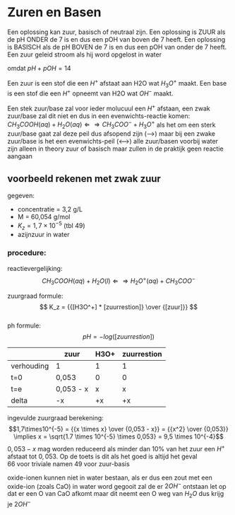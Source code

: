 # Zuren en Basen
Een oplossing kan zuur, basisch of neutraal zijn.
Een oplossing is ZUUR als de pH ONDER de 7 is en dus een pOH van boven de 7 heeft.
Een oplossing is BASISCH als de pH BOVEN de 7 is en dus een pOH van onder de 7 heeft.
Een zuur geleid stroom als hij word opgelost in water

omdat $pH + pOH = 14$

Een zuur is een stof die een $H^+$ afstaat aan H2O wat $H_3O^+$ maakt.
Een base is een stof die een $H^+$ opneemt van H2O wat $OH^-$ maakt.

Een stek zuur/base zal voor ieder molucuul een $H^+$ afstaan, een zwak zuur/base zal dit niet en dus in een evenwichts-reactie komen:
$CH_3COOH (aq) + H_2O (aq) \Leftarrow \Rightarrow CH_3COO^- + H_3O^+$ 
als het om een sterk zuur/base gaat zal deze peil dus afsopend zijn (-->) maar bij een zwake zuur/base is het een evenwichts-peil (<-->)
alle zuur/basen voorbij water zijn alleen in theory zuur of basisch maar zullen in de praktijk geen reactie aangaan

## voorbeeld rekenen met zwak zuur 

gegeven:
- concentratie = 3,2 g/L
- M = 60,054 g/mol 
- $K_z = 1,7\times10^{-5}$ (tbl 49)
- azijnzuur in water

### procedure:

reactievergelijking:
$$ CH_3COOH (aq) + H_2O (l) \Leftarrow \Rightarrow H_2O^+ (aq) + CH_3COO^- $$

zuurgraad formule:
$$ K_z = {{[H3O^+] * [zuurrestion]} \over {[zuur]}} $$            
ph formule:
$$ pH = -log([zuurrestion]) $$

|       | zuur      |H3O+| zuurrestion
|-------|-----------|----|-------------
| verhouding | 1    | 1  | 1
| t=0   | 0,053     | 0  | 0
| t=e   | 0,053 - x | x  | x
| delta | -x        | +x | +x

ingevulde zuurgraad berekening:
$$1,7\times10^{-5} = {{x \times x} \over {0,053 - x}} = {{x^2} \over {0,053}} \implies x = \sqrt{1.7 \times 10^{-5} \times 0,053} = 9,5 \times 10^{-4}$$
$0,053 - x$ mag worden reduceerd als minder dan 10\% van het zuur een $H^+$ afstaat tot $0,053$. Op de toets is dit als het goed is altijd het geval   
66 voor triviale namen
49 voor zuur-basis

oxide-ionen kunnen niet in water bestaan, als er dus een zout met een oxide-ion (zoals CaO) in water word gegooit zal de er $2OH^-$ ontstaan
let op dat er een O van CaO afkomt maar dit neemt een O weg van $H_2O$ dus krijg je $2OH^-$
